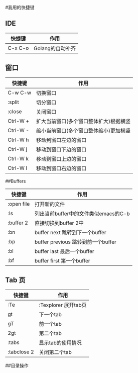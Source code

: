 #我用的快捷键

## IDE
快捷键 | 作用
---|---
C-x C-o | Golang的自动补齐



## 窗口
快捷键|作用
---|---
C-w C-w| 切换窗口
:split | 切分窗口
:close | 关闭窗口
Ctrl-W +  |  扩大当前窗口(多个窗口整体扩大)根据横竖
Ctrl-W -  |  缩小当前窗口(多个窗口整体缩小)更加横竖
Ctrl-W h  |  移动到窗口左边的窗口
Ctrl-W j  |  移动到窗口下边的窗口
Ctrl-W k  |  移动到窗口上边的窗口
Ctrl-W l  |  移动到窗口右边的窗口

##Buffers

快捷键 | 作用
---|---
:open file | 打开新的文件
:ls | 列出当前buffer中的文件类似emacs的C-b
:buffer 2 |直接切换到buffer 2中
:bn | buffer next 跳转到下一个buffer
:bp | buffer previous 跳转到前一个buffer
:bl | buffer last 最后一个buffer
:bf | buffer first 第一个buffer


## Tab 页

快捷键 | 作用
---|---
:Te | :Texplorer 展开tab页
gt | 下一个tab
gT | 前一个tab
2gt | 第二个tab
:tabs | 显示tab的使用情况
:tabclose 2 | 关闭第二个tab

##目录操作

